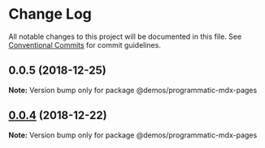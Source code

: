 # Change Log

All notable changes to this project will be documented in this file.
See [Conventional Commits](https://conventionalcommits.org) for commit guidelines.

## 0.0.5 (2018-12-25)

**Note:** Version bump only for package @demos/programmatic-mdx-pages

## [0.0.4](https://github.com/buz-zard/gatsby-mdx/compare/@demos/programmatic-mdx-pages@0.0.2...@demos/programmatic-mdx-pages@0.0.4) (2018-12-22)

**Note:** Version bump only for package @demos/programmatic-mdx-pages
